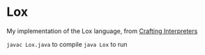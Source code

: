 # Lox
My implementation of the Lox language, from [Crafting Interpreters](http://www.craftinginterpreters.com)

`javac Lox.java` to compile
`java Lox` to run
